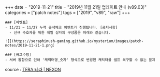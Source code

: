 +++
date = "2019-11-21"
title = "2019년 11월 21일 업데이트 안내 (v89.03)"
categories = ["patch notes"]
tags = ["2019", "v89", "raw"]
+++

```
### [이벤트]
- 11/21 ~ 11/27 누적 출석체크 이벤트가 진행됩니다. [공지사항]
  - 신규 수호자를 위한 레벨 상자의 구성품은 아래와 같습니다.

![](https://seraphinush-gaming.github.io/mysterium/images/patch-notes/2019-11-21-1.png)

### [버그수정]
- 서버 통합으로 인해 '캐릭터명_숫자' 형식으로 변경된 캐릭터를 셀프 복구할 수 없는 문제
```

source : [TERA 테라 | NEXON](http://tera.nexon.com/news/update/view.aspx?n4articlesn=417)
